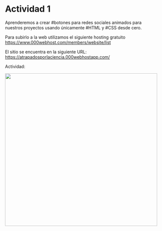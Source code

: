 # Actividad 1
Aprenderemos a crear #botones para redes sociales animados para nuestros proyectos usando únicamente #HTML y #CSS desde cero.


Para subirlo a la web utilizamos el siguiente hosting gratuito
https://www.000webhost.com/members/website/list

El sitio se encuentra en la siguiente URL:
https://atrapadosporlaciencia.000webhostapp.com/

Actividad:

<img src="https://firebasestorage.googleapis.com/v0/b/cienciaar-d7b7a.appspot.com/o/modelos3D%2Fotras%20imagenes%2FActividad1.png?alt=media&token=97a98494-b386-4933-b9d9-586699edf020" height="500">
